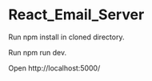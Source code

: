 # React_Email_Server


Run npm install in cloned directory.

Run npm run dev.

Open http://localhost:5000/
